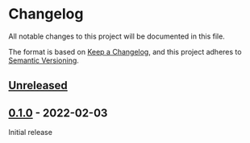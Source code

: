 # Changelog

All notable changes to this project will be documented in this file.

The format is based on [Keep a Changelog](https://keepachangelog.com/en/1.0.0/),
and this project adheres to [Semantic Versioning](https://semver.org/spec/v2.0.0.html).

## [Unreleased]

## [0.1.0] - 2022-02-03

Initial release

[Unreleased]: https://github.com/mnishiguchi/apds9960/compare/v0.1.0...HEAD

[0.1.0]: https://github.com/mnishiguchi/apds9960/releases/tag/v0.1.0
